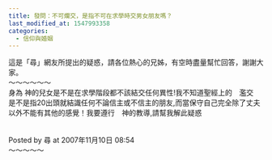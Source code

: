 ```yaml
---
title: 發問：不可爛交，是指不可在求學時交男女朋友嗎？
last_modified_at: 1547993358
categories:
  - 信仰與婚姻
---
```


這是「尋」網友所提出的疑惑，請各位熱心的兄姊，有空時盡量幫忙回答，謝謝大家。<br><!--more-->～～～～～～<br>身為 神的兒女是不是在求學階段都不該結交任何異性!我不知道聖經上的　濫交　是不是指20出頭就結識任何不論信主或不信主的朋友,而當保守自己完全除了丈夫以外不能有其他的感覺！我要遵行　神的教導,請幫我解此疑惑<br><br><br>Posted by 尋 at 2007年11月10日 08:54 <br>～～～～～<br><br>
